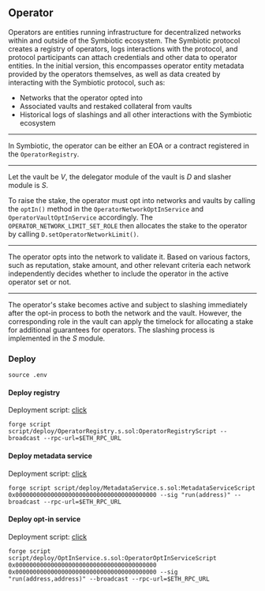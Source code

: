 ## Operator

Operators are entities running infrastructure for decentralized networks within and outside of the Symbiotic ecosystem. The Symbiotic protocol creates a registry of operators, logs interactions with the protocol, and protocol participants can attach credentials and other data to operator entities. In the initial version, this encompasses operator entity metadata provided by the operators themselves, as well as data created by interacting with the Symbiotic protocol, such as:

- Networks that the operator opted into
- Associated vaults and restaked collateral from vaults
- Historical logs of slashings and all other interactions with the Symbiotic ecosystem

---

In Symbiotic, the operator can be either an EOA or a contract registered in the `OperatorRegistry`.

---

Let the vault be $V$, the delegator module of the vault is $D$ and slasher module is $S$.

To raise the stake, the operator must opt into networks and vaults by calling the `optIn()` method in the `OperatorNetworkOptInService` and `OperatorVaultOptInService` accordingly. The `OPERATOR_NETWORK_LIMIT_SET_ROLE` then allocates the stake to the operator by calling `D.setOperatorNetworkLimit()`.

---

The operator opts into the network to validate it. Based on various factors, such as reputation, stake amount, and other relevant criteria each network independently decides whether to include the operator in the active operator set or not.

---

The operator's stake becomes active and subject to slashing immediately after the opt-in process to both the network and the vault. However, the corresponding role in the vault can apply the timelock for allocating a stake for additional guarantees for operators. The slashing process is implemented in the $S$ module.

### Deploy

```shell
source .env
```

#### Deploy registry

Deployment script: [click](../script/deploy/OperatorRegistry.s.sol)

```shell
forge script script/deploy/OperatorRegistry.s.sol:OperatorRegistryScript --broadcast --rpc-url=$ETH_RPC_URL
```

#### Deploy metadata service

Deployment script: [click](../script/deploy/MetadataService.s.sol)

```shell
forge script script/deploy/MetadataService.s.sol:MetadataServiceScript 0x0000000000000000000000000000000000000000 --sig "run(address)" --broadcast --rpc-url=$ETH_RPC_URL
```

#### Deploy opt-in service

Deployment script: [click](../script/deploy/OptInService.s.sol)

```shell
forge script script/deploy/OptInService.s.sol:OperatorOptInServiceScript 0x0000000000000000000000000000000000000000 0x0000000000000000000000000000000000000000 --sig "run(address,address)" --broadcast --rpc-url=$ETH_RPC_URL
```
